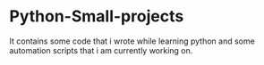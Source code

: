 # Python-Small-projects
It contains some code that i wrote while learning python and some automation scripts that i am currently working on.
